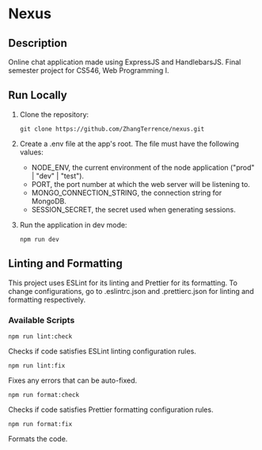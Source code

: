 # Nexus

## Description

Online chat application made using ExpressJS and HandlebarsJS. Final semester project for CS546, Web Programming I.

## Run Locally

1. Clone the repository:

   ```console
   git clone https://github.com/ZhangTerrence/nexus.git
   ```

2. Create a .env file at the app's root. The file must have the following values:

   - NODE_ENV, the current environment of the node application ("prod" | "dev" | "test").
   - PORT, the port number at which the web server will be listening to.
   - MONGO_CONNECTION_STRING, the connection string for MongoDB.
   - SESSION_SECRET, the secret used when generating sessions.

3. Run the application in dev mode:

   ```console
   npm run dev
   ```

## Linting and Formatting

This project uses ESLint for its linting and Prettier for its formatting. To change configurations, go to .eslintrc.json and .prettierc.json for linting and formatting respectively.

### Available Scripts

```console
npm run lint:check
```

Checks if code satisfies ESLint linting configuration rules.

```console
npm run lint:fix
```

Fixes any errors that can be auto-fixed.

```console
npm run format:check
```

Checks if code satisfies Prettier formatting configuration rules.

```console
npm run format:fix
```

Formats the code.
